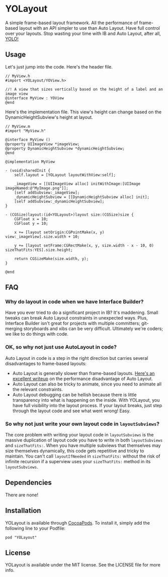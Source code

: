 # YOLayout

A simple frame-based layout framework. All the performance of frame-based layout with an API simpler to use than Auto Layout. Have full control over your layouts. Stop wasting your time with IB and Auto Layout, after all, [YOLO!](http://en.wikipedia.org/wiki/YOLO_%28motto%29)

## Usage

Let's just jump into the code. Here's the header file.

```
// MyView.h
#import <YOLayout/YOView.h>

//! A view that sizes vertically based on the height of a label and an image view
@interface MyView : YOView
@end
```

Here's the implementation file. This view's height can change based on the DynamicHeightSubview's height at layout.
```
// MyView.m
#import "MyView.h"
 
@interface MyView ()
@property UIImageView *imageView;
@property DynamicHeightSubview *dynamicHeightSubview;
@end
 
@implementation MyView

- (void)sharedInit {
    self.layout = [YOLayout layoutWithView:self];
 
    _imageView = [[UIImageView alloc] initWithImage:[UIImage imageNamed:@"MyImage.png"]];
    [self addSubview:_imageView];
    _dynamicHeightSubview = [[DynamicHeightSubview alloc] init];
    [self addSubview:_dynamicHeightSubview];
}
 
- (CGSize)layout:(id<YOLayout>)layout size:(CGSize)size {
    CGFloat x = 10;
    CGFloat y = 10;
    
    x += [layout setOrigin:CGPointMake(x, y) view:_imageView].size.width + 10;
    
    y += [layout setFrame:CGRectMake(x, y, size.width - x - 10, 0) sizeThatFits:YES].size.height;
    
    return CGSizeMake(size.width, y);
}
 
@end
```

## FAQ

### Why do layout in code when we have Interface Builder?

Have you ever tried to do a significant project in IB? It's maddening. Small tweaks can break Auto Layout constraints in unexpected ways. Plus, Interface Builder isn't great for projects with multiple committers; git-merging storyboards and xibs can be very difficult. Ultimately we're coders; we like to do things with code.

### OK, so why not just use AutoLayout in code?

Auto Layout in code is a step in the right direction but carries several disadvantages to frame-based layouts:

* Auto Layout is generally slower than frame-based layouts. [Here's an excellent writeup](http://pilky.me/36/) on the performance disadvantage of Auto Layout.
* Auto Layout can also be tricky to animate, since you need to animate all the relevant constraints.
* Auto Layout debugging can be hellish because there is little transparency into what is happening on the inside. With YOLayout, you have full visibility into the layout process. If your layout breaks, just step through the layout code and see what went wrong! Easy.

### So why not just write your own layout code in `layoutSubviews`?

The core problem with writing your layout code in `layoutSubviews` is the massive duplication of layout code you have to write in both `layoutSubviews` and `sizeThatFits:`. When you have multiple subviews that themselves may size themselves dynamically, this code gets repetitive and tricky to maintain. You can't call `layoutIfNeeded` in `sizeThatFits:` without the risk of infinite recursion if a superview uses your `sizeThatFits:` method in its `layoutSubviews`.

## Dependencies

There are none!

## Installation

YOLayout is available through [CocoaPods](http://cocoapods.org). To install
it, simply add the following line to your Podfile:

    pod "YOLayout"


## License

YOLayout is available under the MIT license. See the LICENSE file for more info.

